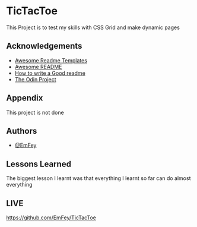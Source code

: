 # TicTacToe
This Project is to test my skills with CSS Grid and make dynamic pages


## Acknowledgements

 - [Awesome Readme Templates](https://awesomeopensource.com/project/elangosundar/awesome-README-templates)
 - [Awesome README](https://github.com/matiassingers/awesome-readme)
 - [How to write a Good readme](https://bulldogjob.com/news/449-how-to-write-a-good-readme-for-your-github-project)
 - [The Odin Project](https://www.theodinproject.com/)

## Appendix

This project is not done


## Authors

- [@EmFey](https://github.com/EmFey)


## Lessons Learned

The biggest lesson I learnt was that everything I learnt so far can do almost everything

## LIVE
https://github.com/EmFey/TicTacToe

